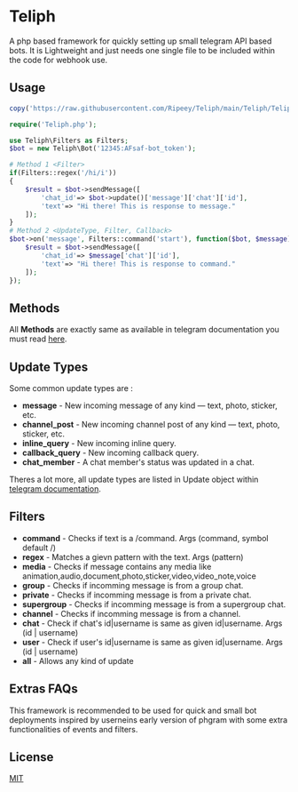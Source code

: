 # Teliph

A php based framework for quickly setting up small telegram API based bots. It is Lightweight and just needs one single file to be included within the code for webhook use.


## Usage

```php
copy('https://raw.githubusercontent.com/Ripeey/Teliph/main/Teliph/Teliph.php', 'Teliph.php');

require('Teliph.php');

use Teliph\Filters as Filters;
$bot = new Teliph\Bot('12345:AFsaf-bot_token');

# Method 1 <Filter>
if(Filters::regex('/hi/i'))
{
    $result = $bot->sendMessage([
        'chat_id'=> $bot->update()['message']['chat']['id'],
        'text'=> "Hi there! This is response to message."
    ]);
}
# Method 2 <UpdateType, Filter, Callback>
$bot->on('message', Filters::command('start'), function($bot, $message){
    $result = $bot->sendMessage([
        'chat_id'=> $message['chat']['id'],
        'text'=> "Hi there! This is response to command."
    ]);
});
```

## Methods
All **Methods** are exactly same as available in telegram documentation you must read [here](https://core.telegram.org/bots/api#available-methods).

## Update Types
Some common update types are :
* **message** - New incoming message of any kind — text, photo, sticker, etc.
* **channel_post** - New incoming channel post of any kind — text, photo, sticker, etc.
* **inline_query** - New incoming inline query.
* **callback_query** - New incoming callback query.
* **chat_member** - A chat member's status was updated in a chat.

Theres a lot more, all update types are listed in Update object within [telegram documentation](https://core.telegram.org/bots/api#update).

## Filters
* **command** - Checks if text is a /command. Args (command, symbol default /) 
* **regex** - Matches a gievn pattern with the text. Args (pattern)
* **media** - Checks if message contains any media like animation,audio,document,photo,sticker,video,video_note,voice
* **group** - Checks if incomming message is from a group chat.
* **private** - Checks if incomming message is from a private chat.
* **supergroup** - Checks if incomming message is from a supergroup chat.
* **channel** - Checks if incomming message is from a channel.
* **chat** - Check if chat's id|username is same as given id|username. Args (id | username)
* **user** - Check if user's id|username is same as given id|username. Args (id | username)
* **all** - Allows any kind of update

## Extras FAQs
This framework is recommended to be used for quick and small bot deployments inspired by userneins early version of phgram with some extra functionalities of events and filters. 

## License
[MIT](https://github.com/Ripeey/Teliph/blob/main/LICENSE)
